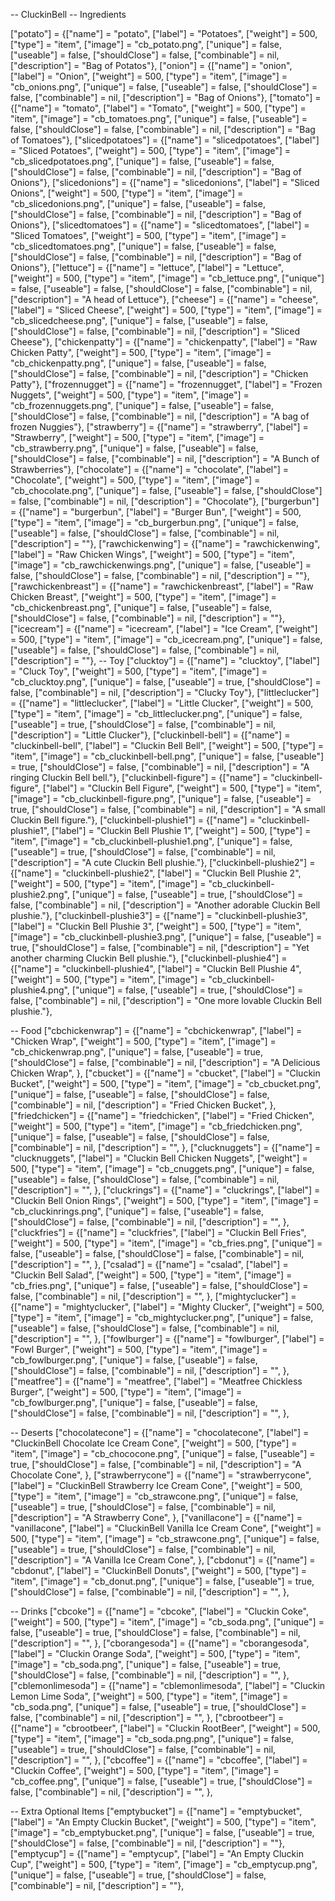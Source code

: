 
-- CluckinBell
-- Ingredients

   ["potato"] 	= {["name"] = "potato",	["label"] = "Potatoes",	["weight"] = 500, ["type"] = "item", ["image"] = "cb_potato.png", ["unique"] = false, 	["useable"] = false,	["shouldClose"] = false,	["combinable"] = nil,	["description"] = "Bag of Potatos"},
    ["onion"] 	= {["name"] = "onion",	["label"] = "Onion",	["weight"] = 500, ["type"] = "item", ["image"] = "cb_onions.png", ["unique"] = false, 	["useable"] = false,	["shouldClose"] = false,	["combinable"] = nil,	["description"] = "Bag of Onions"},
   ["tomato"] 	= {["name"] = "tomato",	["label"] = "Tomato",	["weight"] = 500, ["type"] = "item", ["image"] = "cb_tomatoes.png", ["unique"] = false, 	["useable"] = false,	["shouldClose"] = false,	["combinable"] = nil,	["description"] = "Bag of Tomatoes"},
    ["slicedpotatoes"] 	= {["name"] = "slicedpotatoes",	["label"] = "Sliced Potatoes",	["weight"] = 500, ["type"] = "item", ["image"] = "cb_slicedpotatoes.png", ["unique"] = false, 	["useable"] = false,	["shouldClose"] = false,	["combinable"] = nil,	["description"] = "Bag of Onions"},
    ["slicedonions"] 	= {["name"] = "slicedonions",	["label"] = "Sliced Onions",	["weight"] = 500, ["type"] = "item", ["image"] = "cb_slicedonions.png", ["unique"] = false, 	["useable"] = false,	["shouldClose"] = false,	["combinable"] = nil,	["description"] = "Bag of Onions"},
    ["slicedtomatoes"] 	= {["name"] = "slicedtomatoes",	["label"] = "Sliced Tomatoes",	["weight"] = 500, ["type"] = "item", ["image"] = "cb_slicedtomatoes.png", ["unique"] = false, 	["useable"] = false,	["shouldClose"] = false,	["combinable"] = nil,	["description"] = "Bag of Onions"},
    ["lettuce"] 	= {["name"] = "lettuce",	["label"] = "Lettuce",	["weight"] = 500, ["type"] = "item", ["image"] = "cb_lettuce.png", ["unique"] = false, 	["useable"] = false,	["shouldClose"] = false,	["combinable"] = nil,	["description"] = "A head of Lettuce"},
    ["cheese"] 	= {["name"] = "cheese",	["label"] = "Sliced Cheese",	["weight"] = 500, ["type"] = "item", ["image"] = "cb_slicedcheese.png", ["unique"] = false, 	["useable"] = false,	["shouldClose"] = false,	["combinable"] = nil,	["description"] = "Sliced Cheese"},
    ["chickenpatty"] 	= {["name"] = "chickenpatty",	["label"] = "Raw Chicken Patty",	["weight"] = 500, ["type"] = "item", ["image"] = "cb_chickenpatty.png", ["unique"] = false, 	["useable"] = false,	["shouldClose"] = false,	["combinable"] = nil,	["description"] = "Chicken Patty"},
   ["frozennugget"] 	= {["name"] = "frozennugget",	["label"] = "Frozen Nuggets",	["weight"] = 500, ["type"] = "item", ["image"] = "cb_frozennuggets.png", ["unique"] = false, 	["useable"] = false,	["shouldClose"] = false,	["combinable"] = nil,	["description"] = "A bag of frozen Nuggies"},
    ["strawberry"] 	= {["name"] = "strawberry",	["label"] = "Strawberry",	["weight"] = 500, ["type"] = "item", ["image"] = "cb_strawberry.png", ["unique"] = false, 	["useable"] = false,	["shouldClose"] = false,	["combinable"] = nil,	["description"] = "A Bunch of Strawberries"},
    ["chocolate"] 	= {["name"] = "chocolate",	["label"] = "Chocolate",	["weight"] = 500, ["type"] = "item", ["image"] = "cb_chocolate.png", ["unique"] = false, 	["useable"] = false,	["shouldClose"] = false,	["combinable"] = nil,	["description"] = "Chocolate"},
    ["burgerbun"] 	= {["name"] = "burgerbun",	["label"] = "Burger Bun",	["weight"] = 500, ["type"] = "item", ["image"] = "cb_burgerbun.png", ["unique"] = false, 	["useable"] = false,	["shouldClose"] = false,	["combinable"] = nil,	["description"] = ""},
    ["rawchickenwing"] 	= {["name"] = "rawchickenwing",	["label"] = "Raw Chicken Wings",	["weight"] = 500, ["type"] = "item", ["image"] = "cb_rawchickenwings.png", ["unique"] = false, 	["useable"] = false,	["shouldClose"] = false,	["combinable"] = nil,	["description"] = ""},
    ["rawchickenbreast"] 	= {["name"] = "rawchickenbreast",	["label"] = "Raw Chicken Breast",	["weight"] = 500, ["type"] = "item", ["image"] = "cb_chickenbreast.png", ["unique"] = false, 	["useable"] = false,	["shouldClose"] = false,	["combinable"] = nil,	["description"] = ""},
    ["icecream"] 	= {["name"] = "icecream",	["label"] = "Ice Cream",	["weight"] = 500, ["type"] = "item", ["image"] = "cb_icecream.png", ["unique"] = false, 	["useable"] = false,	["shouldClose"] = false,	["combinable"] = nil,	["description"] = ""},
-- Toy
    ["clucktoy"] 	= {["name"] = "clucktoy",	["label"] = "Cluck Toy",	["weight"] = 500, ["type"] = "item", ["image"] = "cb_clucktoy.png", ["unique"] = false, 	["useable"] = true,	["shouldClose"] = false,	["combinable"] = nil,	["description"] = "Clucky Toy"},
    ["littleclucker"] 	= {["name"] = "littleclucker",	["label"] = "Little Clucker",	["weight"] = 500, ["type"] = "item", ["image"] = "cb_littleclucker.png", ["unique"] = false, 	["useable"] = true,	["shouldClose"] = false,	["combinable"] = nil,	["description"] = "Little Clucker"},
    ["cluckinbell-bell"] = {["name"] = "cluckinbell-bell", ["label"] = "Cluckin Bell Bell", ["weight"] = 500, ["type"] = "item", ["image"] = "cb_cluckinbell-bell.png", ["unique"] = false, ["useable"] = true, ["shouldClose"] = false, ["combinable"] = nil, ["description"] = "A ringing Cluckin Bell bell."},
    ["cluckinbell-figure"] = {["name"] = "cluckinbell-figure", ["label"] = "Cluckin Bell Figure", ["weight"] = 500, ["type"] = "item", ["image"] = "cb_cluckinbell-figure.png", ["unique"] = false, ["useable"] = true, ["shouldClose"] = false, ["combinable"] = nil, ["description"] = "A small Cluckin Bell figure."},
    ["cluckinbell-plushie1"] = {["name"] = "cluckinbell-plushie1", ["label"] = "Cluckin Bell Plushie 1", ["weight"] = 500, ["type"] = "item", ["image"] = "cb_cluckinbell-plushie1.png", ["unique"] = false, ["useable"] = true, ["shouldClose"] = false, ["combinable"] = nil, ["description"] = "A cute Cluckin Bell plushie."},
    ["cluckinbell-plushie2"] = {["name"] = "cluckinbell-plushie2", ["label"] = "Cluckin Bell Plushie 2", ["weight"] = 500, ["type"] = "item", ["image"] = "cb_cluckinbell-plushie2.png", ["unique"] = false, ["useable"] = true, ["shouldClose"] = false, ["combinable"] = nil, ["description"] = "Another adorable Cluckin Bell plushie."},
    ["cluckinbell-plushie3"] = {["name"] = "cluckinbell-plushie3", ["label"] = "Cluckin Bell Plushie 3", ["weight"] = 500, ["type"] = "item", ["image"] = "cb_cluckinbell-plushie3.png", ["unique"] = false, ["useable"] = true, ["shouldClose"] = false, ["combinable"] = nil, ["description"] = "Yet another charming Cluckin Bell plushie."},
    ["cluckinbell-plushie4"] = {["name"] = "cluckinbell-plushie4", ["label"] = "Cluckin Bell Plushie 4", ["weight"] = 500, ["type"] = "item", ["image"] = "cb_cluckinbell-plushie4.png", ["unique"] = false, ["useable"] = true, ["shouldClose"] = false, ["combinable"] = nil, ["description"] = "One more lovable Cluckin Bell plushie."},

-- Food
    ["cbchickenwrap"] 	= {["name"] = "cbchickenwrap",	["label"] = "Chicken Wrap",	["weight"] = 500, ["type"] = "item", ["image"] = "cb_chickenwrap.png", ["unique"] = false, 	["useable"] = true,	["shouldClose"] = false,	["combinable"] = nil,	["description"] = "A Delicious Chicken Wrap", },
    ["cbucket"] 	= {["name"] = "cbucket",	["label"] = "Cluckin Bucket",	["weight"] = 500, ["type"] = "item", ["image"] = "cb_cbucket.png", ["unique"] = false, 	["useable"] = false,	["shouldClose"] = false,	["combinable"] = nil,	["description"] = "Fried Chicken Bucket", },
    ["friedchicken"] 	= {["name"] = "friedchicken",	["label"] = "Fried Chicken",	["weight"] = 500, ["type"] = "item", ["image"] = "cb_friedchicken.png", ["unique"] = false, 	["useable"] = false,	["shouldClose"] = false,	["combinable"] = nil,	["description"] = "", },
    ["clucknuggets"] 	= {["name"] = "clucknuggets",	["label"] = "Cluckin Bell Chicken Nuggets",	["weight"] = 500, ["type"] = "item", ["image"] = "cb_cnuggets.png", ["unique"] = false, 	["useable"] = false,	["shouldClose"] = false,	["combinable"] = nil,	["description"] = "", },
    ["cluckrings"] 	= {["name"] = "cluckrings",	["label"] = "Cluckin Bell Onion Rings",	["weight"] = 500, ["type"] = "item", ["image"] = "cb_cluckinrings.png", ["unique"] = false, 	["useable"] = false,	["shouldClose"] = false,	["combinable"] = nil,	["description"] = "", },
    ["cluckfries"] 	= {["name"] = "cluckfries",	["label"] = "Cluckin Bell Fries",	["weight"] = 500, ["type"] = "item", ["image"] = "cb_fries.png", ["unique"] = false, 	["useable"] = false,	["shouldClose"] = false,	["combinable"] = nil,	["description"] = "", },
    ["csalad"] 	= {["name"] = "csalad",	["label"] = "Cluckin Bell Salad",	["weight"] = 500, ["type"] = "item", ["image"] = "cb_fries.png", ["unique"] = false, 	["useable"] = false,	["shouldClose"] = false,	["combinable"] = nil,	["description"] = "", },
    ["mightyclucker"] 	= {["name"] = "mightyclucker",	["label"] = "Mighty Clucker",	["weight"] = 500, ["type"] = "item", ["image"] = "cb_mightyclucker.png", ["unique"] = false, 	["useable"] = false,	["shouldClose"] = false,	["combinable"] = nil,	["description"] = "", },
    ["fowlburger"] 	= {["name"] = "fowlburger",	["label"] = "Fowl Burger",	["weight"] = 500, ["type"] = "item", ["image"] = "cb_fowlburger.png", ["unique"] = false, 	["useable"] = false,	["shouldClose"] = false,	["combinable"] = nil,	["description"] = "", },
    ["meatfree"] 	= {["name"] = "meatfree",	["label"] = "Meatfree Chickless Burger",	["weight"] = 500, ["type"] = "item", ["image"] = "cb_fowlburger.png", ["unique"] = false, 	["useable"] = false,	["shouldClose"] = false,	["combinable"] = nil,	["description"] = "", },


-- Deserts
    ["chocolatecone"] 	= {["name"] = "chocolatecone",	["label"] = "CluckinBell Chocolate Ice Cream Cone",	["weight"] = 500, ["type"] = "item", ["image"] = "cb_chococone.png", ["unique"] = false, 	["useable"] = true,	["shouldClose"] = false,	["combinable"] = nil,	["description"] = "A Chocolate Cone", },
    ["strawberrycone"] 	= {["name"] = "strawberrycone",	["label"] = "CluckinBell Strawberry Ice Cream Cone",	["weight"] = 500, ["type"] = "item", ["image"] = "cb_strawcone.png", ["unique"] = false, 	["useable"] = true,	["shouldClose"] = false,	["combinable"] = nil,	["description"] = "A Strawberry Cone", },
   ["vanillacone"] 	= {["name"] = "vanillacone",	["label"] = "CluckinBell Vanilla Ice Cream Cone",	["weight"] = 500, ["type"] = "item", ["image"] = "cb_strawcone.png", ["unique"] = false, 	["useable"] = true,	["shouldClose"] = false,	["combinable"] = nil,	["description"] = "A Vanilla Ice Cream Cone", },
   ["cbdonut"] 	= {["name"] = "cbdonut",	["label"] = "CluckinBell Donuts",	["weight"] = 500, ["type"] = "item", ["image"] = "cb_donut.png", ["unique"] = false, 	["useable"] = true,	["shouldClose"] = false,	["combinable"] = nil,	["description"] = "", },


-- Drinks
   ["cbcoke"] 	= {["name"] = "cbcoke",	["label"] = "Cluckin Coke",	["weight"] = 500, ["type"] = "item", ["image"] = "cb_soda.png", ["unique"] = false, 	["useable"] = true,	["shouldClose"] = false,	["combinable"] = nil,	["description"] = "", },
    ["cborangesoda"] 	= {["name"] = "cborangesoda",	["label"] = "Cluckin Orange Soda",	["weight"] = 500, ["type"] = "item", ["image"] = "cb_soda.png", ["unique"] = false, 	["useable"] = true,	["shouldClose"] = false,	["combinable"] = nil,	["description"] = "", },
   ["cblemonlimesoda"] 	= {["name"] = "cblemonlimesoda",	["label"] = "Cluckin Lemon Lime Soda",	["weight"] = 500, ["type"] = "item", ["image"] = "cb_soda.png", ["unique"] = false, 	["useable"] = true,	["shouldClose"] = false,	["combinable"] = nil,	["description"] = "", },
    ["cbrootbeer"] 	= {["name"] = "cbrootbeer",	["label"] = "Cluckin RootBeer",	["weight"] = 500, ["type"] = "item", ["image"] = "cb_soda.png.png", ["unique"] = false, 	["useable"] = true,	["shouldClose"] = false,	["combinable"] = nil,	["description"] = "", },
    ["cbcoffee"] 	= {["name"] = "cbcoffee",	["label"] = "Cluckin Coffee",	["weight"] = 500, ["type"] = "item", ["image"] = "cb_coffee.png", ["unique"] = false, 	["useable"] = true,	["shouldClose"] = false,	["combinable"] = nil,	["description"] = "", },

-- Extra Optional Items
    ["emptybucket"] 	= {["name"] = "emptybucket",	["label"] = "An Empty Cluckin Bucket",	["weight"] = 500, ["type"] = "item", ["image"] = "cb_emptybucket.png", ["unique"] = false, 	["useable"] = true,	["shouldClose"] = false,	["combinable"] = nil,	["description"] = ""},
    ["emptycup"] 	= {["name"] = "emptycup",	["label"] = "An Empty Cluckin Cup",	["weight"] = 500, ["type"] = "item", ["image"] = "cb_emptycup.png", ["unique"] = false, 	["useable"] = true,	["shouldClose"] = false,	["combinable"] = nil,	["description"] = ""},

